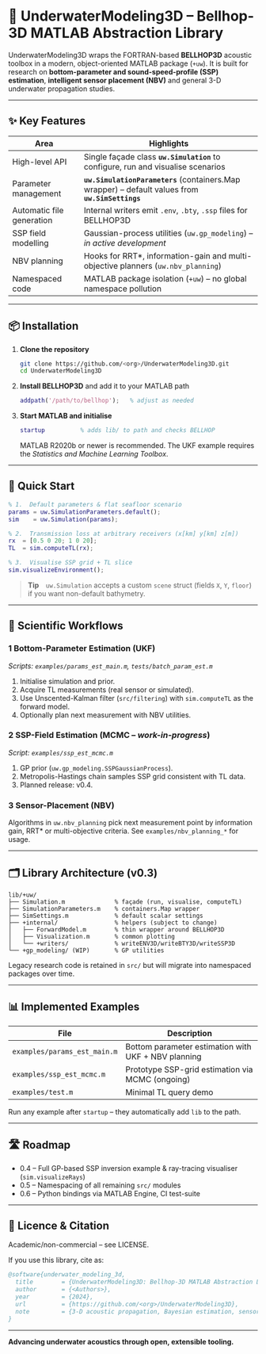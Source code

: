 # 🌊 UnderwaterModeling3D – Bellhop-3D MATLAB Abstraction Library

UnderwaterModeling3D wraps the FORTRAN-based **BELLHOP3D** acoustic toolbox in a modern, object-oriented MATLAB package (`+uw`).  It is built for research on **bottom-parameter and sound-speed-profile (SSP) estimation**, **intelligent sensor placement (NBV)** and general 3-D underwater propagation studies.

---
## ✨ Key Features

| Area | Highlights |
|------|------------|
| High-level API | Single façade class **`uw.Simulation`** to configure, run and visualise scenarios |
| Parameter management | **`uw.SimulationParameters`** (containers.Map wrapper) – default values from **`uw.SimSettings`** |
| Automatic file generation | Internal writers emit `.env`, `.bty`, `.ssp` files for BELLHOP3D |
| SSP field modelling | Gaussian-process utilities (`uw.gp_modeling`) – *in active development* |
| NBV planning | Hooks for RRT*, information-gain and multi-objective planners (`uw.nbv_planning`) |
| Namespaced code | MATLAB package isolation (`+uw`) – no global namespace pollution |

---
## 📦 Installation

1. **Clone the repository**
   ```bash
   git clone https://github.com/<org>/UnderwaterModeling3D.git
   cd UnderwaterModeling3D
   ```
2. **Install BELLHOP3D** and add it to your MATLAB path
   ```matlab
   addpath('/path/to/bellhop');   % adjust as needed
   ```
3. **Start MATLAB and initialise**
   ```matlab
   startup          % adds lib/ to path and checks BELLHOP
   ```
   MATLAB R2020b or newer is recommended.  The UKF example requires the *Statistics and Machine Learning Toolbox*.

---
## 🚀 Quick Start

```matlab
% 1.  Default parameters & flat seafloor scenario
params = uw.SimulationParameters.default();
sim    = uw.Simulation(params);

% 2.  Transmission loss at arbitrary receivers (x[km] y[km] z[m])
rx  = [0.5 0 20; 1 0 20];
TL  = sim.computeTL(rx);

% 3.  Visualise SSP grid + TL slice
sim.visualizeEnvironment();
```
> **Tip** `uw.Simulation` accepts a custom `scene` struct (fields `X`, `Y`, `floor`) if you want non-default bathymetry.

---
## 🔬 Scientific Workflows

### 1  Bottom-Parameter Estimation (UKF)
*Scripts: `examples/params_est_main.m`, `tests/batch_param_est.m`*
1. Initialise simulation and prior.
2. Acquire TL measurements (real sensor or simulated).
3. Use Unscented-Kalman filter (`src/filtering`) with `sim.computeTL` as the forward model.
4. Optionally plan next measurement with NBV utilities.

### 2  SSP-Field Estimation (MCMC – *work-in-progress*)
*Script: `examples/ssp_est_mcmc.m`*
1. GP prior (`uw.gp_modeling.SSPGaussianProcess`).
2. Metropolis-Hastings chain samples SSP grid consistent with TL data.
3. Planned release: v0.4.

### 3  Sensor-Placement (NBV)
Algorithms in `uw.nbv_planning` pick next measurement point by information gain, RRT* or multi-objective criteria.  See `examples/nbv_planning_*` for usage.

---
## 🗂️ Library Architecture (v0.3)
```
lib/+uw/
├── Simulation.m              % façade (run, visualise, computeTL)
├── SimulationParameters.m    % containers.Map wrapper
├── SimSettings.m             % default scalar settings
├── +internal/                % helpers (subject to change)
│   ├── ForwardModel.m        % thin wrapper around BELLHOP3D
│   ├── Visualization.m       % common plotting
│   └── +writers/             % writeENV3D/writeBTY3D/writeSSP3D
└── +gp_modeling/ (WIP)       % GP utilities
```
Legacy research code is retained in `src/` but will migrate into namespaced packages over time.

---
## 📊 Implemented Examples
| File | Description |
|------|-------------|
| `examples/params_est_main.m` | Bottom parameter estimation with UKF + NBV planning |
| `examples/ssp_est_mcmc.m`    | Prototype SSP-grid estimation via MCMC (ongoing) |
| `examples/test.m`            | Minimal TL query demo |

Run any example after `startup` – they automatically add `lib` to the path.

---
## 🛣️ Roadmap
* 0.4 – Full GP-based SSP inversion example & ray-tracing visualiser (`sim.visualizeRays`)
* 0.5 – Namespacing of all remaining `src/` modules
* 0.6 – Python bindings via MATLAB Engine, CI test-suite

---
## 📄 Licence & Citation
Academic/non-commercial – see LICENSE.

If you use this library, cite as:
```bibtex
@software{underwater_modeling_3d,
  title        = {UnderwaterModeling3D: Bellhop-3D MATLAB Abstraction Library},
  author       = {<Authors>},
  year         = {2024},
  url          = {https://github.com/<org>/UnderwaterModeling3D},
  note         = {3-D acoustic propagation, Bayesian estimation, sensor planning}
}
```

---
**Advancing underwater acoustics through open, extensible tooling.**
